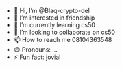 - 👋 Hi, I’m @Blaq-crypto-del
- 👀 I’m interested in friendship
- 🌱 I’m currently learning cs50
- 💞️ I’m looking to collaborate on cs50
- 📫 How to reach me 08104363548
- 😄 Pronouns: ...
- ⚡ Fun fact: jovial

<!---
Blaq-crypto-del/Blaq-crypto-del is a ✨ special ✨ repository because its `README.md` (this file) appears on your GitHub profile.
You can click the Preview link to take a look at your changes.
--->
